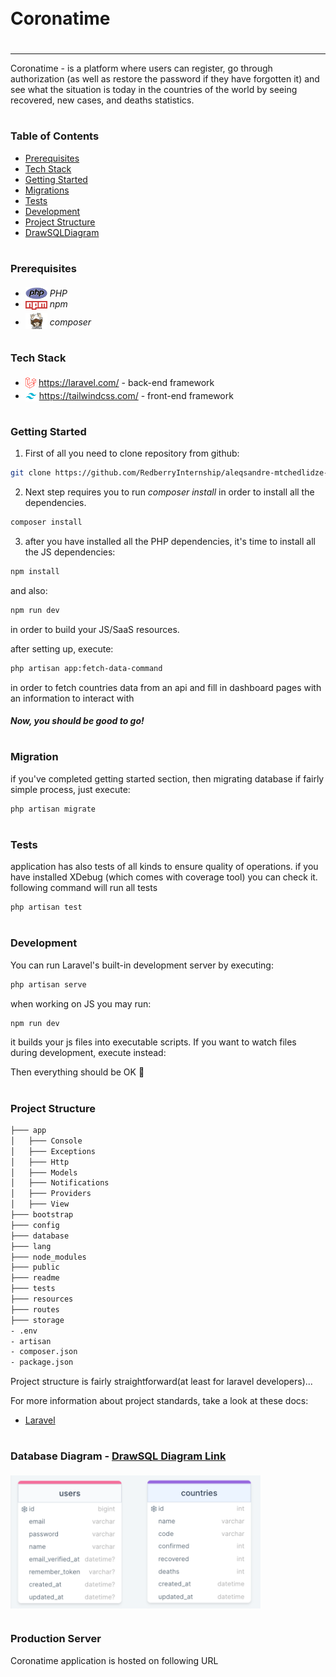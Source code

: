 
<div style="display:flex; align-items: center">
  <h1 style="position:relative; top: -6px" >Coronatime</h1>
</div>

---
Coronatime - is a platform where users can register, go through authorization (as well as restore the password if they have forgotten it) and see what the situation is today in the countries of the world by seeing recovered, new cases, and deaths statistics.

#
### Table of Contents
* [Prerequisites](#prerequisites)
* [Tech Stack](#tech-stack)
* [Getting Started](#getting-started)
* [Migrations](#migration)
* [Tests](#tests)
* [Development](#development)
* [Project Structure](#project-structure)
* [DrawSQLDiagram](#database-diagram)

#
### Prerequisites

* <img src="readme/php.svg" width="35" style="position: relative; top: 4px" /> *PHP*
* <img src="readme/npm.png" width="35" style="position: relative; top: 4px" /> *npm*
* <img src="readme/composer.png" width="35" style="position: relative; top: 6px" /> *composer*

#
### Tech Stack

* <img src="readme/laravel.png" height="18" style="position: relative; top: 4px" /> https://laravel.com/ - back-end framework
* <img src="readme/tailwindcss.png" height="18" style="position: relative; top: 4px" /> https://tailwindcss.com/ - front-end framework

#
### Getting Started
1. First of all you need to clone repository from github:
```sh
git clone https://github.com/RedberryInternship/aleqsandre-mtchedlidze-corona-time.git
```

2. Next step requires you to run *composer install* in order to install all the dependencies.
```sh
composer install
```

3. after you have installed all the PHP dependencies, it's time to install all the JS dependencies:
```sh
npm install
```

and also:
```sh
npm run dev
```
in order to build your JS/SaaS resources.

after setting up, execute:
```sh
php artisan app:fetch-data-command
```
in order to fetch countries data from an api and fill in dashboard pages with an information to interact with

##### Now, you should be good to go!


#
### Migration
if you've completed getting started section, then migrating database if fairly simple process, just execute:
```sh
php artisan migrate
```

#
### Tests
application has also tests of all kinds to ensure quality of operations. if you have installed XDebug (which comes with coverage tool) you can check it.
following command will run all tests 
```sh
php artisan test
```

#
### Development

You can run Laravel's built-in development server by executing:

```sh
php artisan serve
```

when working on JS you may run:

```sh
npm run dev
```
it builds your js files into executable scripts.
If you want to watch files during development, execute instead:

Then everything should be OK 🙏

#
### Project Structure

```bash
├─── app
│   ├─── Console
│   ├─── Exceptions
│   ├─── Http
│   ├─── Models
│   ├─── Notifications
│   ├─── Providers
│   ├─── View
├─── bootstrap
├─── config
├─── database
├─── lang
├─── node_modules
├─── public
├─── readme
├─── tests
├─── resources
├─── routes
├─── storage
- .env
- artisan
- composer.json
- package.json
```

Project structure is fairly straightforward(at least for laravel developers)...

For more information about project standards, take a look at these docs:
* [Laravel](https://laravel.com/docs/10.x)

#
### Database Diagram - <a href="https://drawsql.app/teams/redberry-36/diagrams/coronatime">DrawSQL Diagram Link</a>

<img src="readme/drawsqldiagram.png" width="400" style="position: relative; top: 4px" />

#
### Production Server
Coronatime application is hosted on following URL

